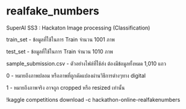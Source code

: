 # realfake_numbers
SuperAI SS3 : Hackaton Image processing (Classification)

train_set - ข้อมูลที่ใช้ในการ Train จำนวน 1001 ภาพ

test_set - ข้อมูลที่ใช้ในการ Train จำนวน 1010 ภาพ

sample_submission.csv - ตัวอย่างไฟล์ที่ใช้ส่ง ต้องมีข้อมูลทั้งหมด 1,010 แถว

0 - หมายถึงภาพปลอม หรือภาพที่ถูกดัดแปลงผ่านวิธีการต่างๆทาง digital

1 - หมายถึงภาพจริง อาจถูก cropped หรือ resized เท่านั้น

!kaggle competitions download -c hackathon-online-realfakenumbers
